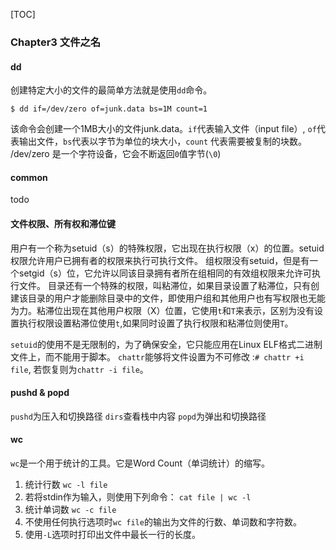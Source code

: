[TOC]
### Chapter3 文件之名

#### dd
创建特定大小的文件的最简单方法就是使用`dd`命令。
```
$ dd if=/dev/zero of=junk.data bs=1M count=1
```
该命令会创建一个1MB大小的文件junk.data。`if`代表输入文件（input file）, `of`代表输出文件，`bs`代表以字节为单位的块大小，`count` 代表需要被复制的块数。
/dev/zero 是一个字符设备，它会不断返回`0`值字节(`\0`)

#### common
todo

#### 文件权限、所有权和滞位键
用户有一个称为setuid（s）的特殊权限，它出现在执行权限（x）的位置。setuid权限允许用户已拥有者的权限来执行可执行文件。
组权限没有setuid，但是有一个setgid（s）位，它允许以同该目录拥有者所在组相同的有效组权限来允许可执行文件。
目录还有一个特殊的权限，叫粘滞位，如果目录设置了粘滞位，只有创建该目录的用户才能删除目录中的文件，即使用户组和其他用户也有写权限也无能为力。粘滞位出现在其他用户权限（X）位置，它使用`t`和`T`来表示，区别为没有设置执行权限设置粘滞位使用`t`,如果同时设置了执行权限和粘滞位则使用`T`。

`setuid`的使用不是无限制的，为了确保安全，它只能应用在Linux ELF格式二进制文件上，而不能用于脚本。
`chattr`能够将文件设置为不可修改 :`# chattr +i file`, 若恢复则为`chattr -i file`。

#### pushd & popd
`pushd`为压入和切换路径
`dirs`查看栈中内容
`popd`为弹出和切换路径

#### wc
`wc`是一个用于统计的工具。它是Word Count（单词统计）的缩写。
1. 统计行数
`wc -l file`
2. 若将stdin作为输入，则使用下列命令：
`cat file | wc -l`
3. 统计单词数
`wc -c file`
4. 不使用任何执行选项时`wc file`的输出为文件的行数、单词数和字符数。
5. 使用`-L`选项时打印出文件中最长一行的长度。


